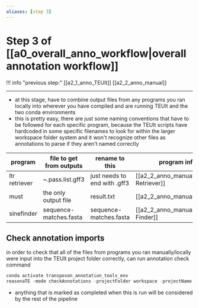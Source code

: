 ```yaml
---
aliases: [step 3]
---
```

# Step 3 of [[a0_overall_anno_workflow|overall annotation workflow]]
!!! info "previous step:"
    [[a2_1_anno_TEUlt]] 
    [[a2_2_anno_manual]]

---
- at this stage, have to combine output files from any programs you ran locally into wherever you have compiled and are running TEUlt and the two conda environments
- this is pretty easy, there are just some naming conventions that have to be followed for each specific program, because the TEUlt scripts have hardcoded in some specific filenames to look for within the larger workspace folder system and it won't recognize other files as annotations to parse if they aren't named correctly

program | file to get from outputs | rename to this | program info
------------ | ------------ | ------------ | ------------
ltr retriever | ~.pass.list.gff3 | just needs to end with .gff3 | [[a2_2_anno_manual#LTR Retriever]]
must | the only output file | result.txt | [[a2_2_anno_manual#MUST]]
sinefinder | sequence-matches.fasta | sequence-matches.fasta | [[a2_2_anno_manual#SINE Finder]]

## Check annotation imports
in order to check that all of the files from programs you ran manually/locally were input into the TEUlt project folder correctly, can run annotation check command
```python
conda activate transposon_annotation_tools_env
reasonaTE -mode checkAnnotations -projectFolder workspace -projectName testProject
```
- anything that is marked as completed when this is run will be considered by the rest of the pipeline